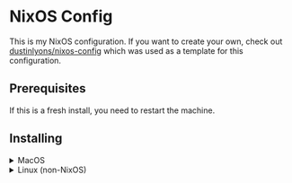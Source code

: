 # NixOS Config

This is my NixOS configuration. If you want to create your own, check out [dustinlyons/nixos-config](https://github.com/dustinlyons/nixos-config) which was used as a template for this configuration.

## Prerequisites

If this is a fresh install, you need to restart the machine.

## Installing

<details>

<summary>MacOS</summary>

### 1. Install dependencies

```sh
xcode-select --install
```

### 2. Enable full disk access for Terminal

Settings > Privacy & Security > Full Disk Access > + > Terminal > Add Access

### 3. Install Nix

Thank you for the [installer](https://zero-to-nix.com/concepts/nix-installer), [Determinate Systems](https://determinate.systems/)!

```sh
curl --proto '=https' --tlsv1.2 -sSf -L https://install.determinate.systems/nix | sh -s -- install
```

After installation, open a new terminal session to make the `nix` executable available in your `$PATH`. You'll need this in the steps ahead.

### 4. Copy the NIX SSH keys from USB

The keys `id_ed25519` and `id_ed25519_agenix` need to be saved in the `~/.ssh` directory.

```sh
chmod 400 ~/.ssh/id_ed25519 ~/.ssh/id_ed25519_agenix
```

### 5. Clone the Repository 

This should be done in the `~/` directory.

```sh
git clone git@github.com:tharakadesilva/nixos-config.git
```

### 6. Build and apply the configuration

```sh
nix run .#build-switch
```

### Manual Steps

1. Update profile picture in MacOS Settings

2. Set up the second fingerprint

Settings > Touch ID & Password > Add Fingerprint

3. Enable unlock with Apple Watch

Settings > Touch ID & Password > Unlock with Apple Watch

4. Grant full disk access to Warp

Settings > Privacy & Security > Full Disk Access > + > Warp > Add Access

5. Set up Apple Intelligence & Siri

Settings > Privacy & Security > Apple Intelligence & Siri
* Enable Apple Intelligence
* Enable Siri
* ChatGPT > Set Up...
  * Sign In

6. Set up Warp

Settings > Appearance > Prompt > Shell Prompt (PS1)
Settings > Appearance > Text > Terminal Font > JetBrainsMono Nerd Font
Settings > Features > Session > Receive desktop notifications from Warp > On
Settings > Features > Terminal > Use Audible Bell > On

7. Accept Xcode license

```sh
sudo xcodebuild -license accept
```

8. Restart the machine

Some settings like the tap to click on MacOS needs to either log out and log in again or restart the machine. Just restart the machine...

</details>

<details>

<summary>Linux (non-NixOS)</summary>

### 1. Install Nix

Thank you for the [installer](https://zero-to-nix.com/concepts/nix-installer), [Determinate Systems](https://determinate.systems/)!

```sh
curl --proto '=https' --tlsv1.2 -sSf -L https://install.determinate.systems/nix | sh -s -- install
```

For managed systems where you can't create users, you can use the following command to install Nix:

```sh
sh <(curl -L https://nixos.org/nix/install) --no-daemon
```

After installation, open a new terminal session to make the `nix` executable available in your `$PATH`. You'll need this in the steps ahead.

### 2. Install Home Manager

For Linux (non-NixOS), this has to be a standalone installation.

```sh
nix-channel --add https://github.com/nix-community/home-manager/archive/master.tar.gz home-manager
nix-channel --update
nix-shell '<home-manager>' -A install
```

### 3. Clone the Repository 

This should be done in the `~/` directory.

```sh
git clone https://github.com/tharakadesilva/nixos-config.git
```

### 4. Build and apply the configuration

```sh
nix run .#build-switch
```

</details>

